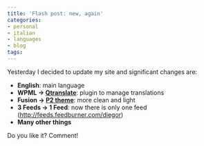```yaml
---
title: 'Flash post: new, again'
categories:
- personal
- italian
- languages
- blog
tags:
---
```

Yesterday I decided to update my site and significant changes are:

  * **English**: main language
  * **WPML -> [Qtranslate](http://www.qianqin.de/qtranslate/)**: plugin to manage translations
  * **Fusion -> [P2 theme](http://p2theme.com/)**: more clean and light
  * **3 Feeds -> 1 Feed**: now there is only one feed (<http://feeds.feedburner.com/diegor>)
  * **Many other things**
  
Do you like it? Comment!
